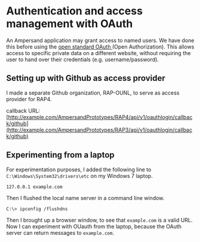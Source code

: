 # Authentication and access management with OAuth

An Ampersand application may grant access to named users. We have done this before using the [open standard OAuth ](https://oauth.net)\(Open Authorization\). This allows access to specific private data on a different website, without requiring the user to hand over their credentials \(e.g. username/password\).

## Setting up with Github as access provider

I made a separate Github organization, RAP-OUNL, to serve as access provider for RAP4.

callback URL: [http://example.com/AmpersandPrototypes/RAP4/api/v1/oauthlogin/callback/github](http://example.com/AmpersandPrototypes/RAP3/api/v1/oauthlogin/callback/github)

## Experimenting from a laptop

For experimentation purposes, I added the following line to `C:\Windows\System32\drivers\etc` on my Windows 7 laptop.

```text
127.0.0.1 example.com
```

Then I flushed the local name server in a command line window.

```text
C:\> ipconfig /flushdns
```

Then I brought up a browser window, to see that `example.com` is a valid URL. Now I can experiment with OUauth from the laptop, because the OAuth server can return messages to `example.com`.

